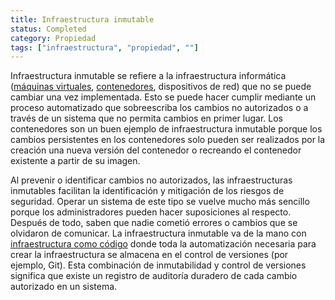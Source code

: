 ```yaml
---
title: Infraestructura inmutable
status: Completed
category: Propiedad
tags: ["infraestructura", "propiedad", ""]
---
```


Infraestructura inmutable se refiere a la infraestructura informática
([máquinas virtuales](/es/virtual-machine/), [contenedores](/es/container/), dispositivos de red)
que no se puede cambiar una vez implementada.
Esto se puede hacer cumplir mediante un proceso automatizado que sobreescriba los cambios no autorizados o
a través de un sistema que no permita cambios en primer lugar.
Los contenedores son un buen ejemplo de infraestructura inmutable
porque los cambios persistentes en los contenedores solo pueden ser realizados por
la creación una nueva versión del contenedor o recreando el contenedor existente a partir de su imagen.

Al prevenir o identificar cambios no autorizados,
las infraestructuras inmutables facilitan la identificación y mitigación de los riesgos de seguridad.
Operar un sistema de este tipo se vuelve mucho más sencillo
porque los administradores pueden hacer suposiciones al respecto.
Después de todo, saben que nadie cometió errores o cambios que se olvidaron de comunicar.
La infraestructura inmutable va de la mano con [infraestructura como código](/es/infraestructura-as-code/)
donde toda la automatización necesaria para crear la infraestructura se almacena en el control de versiones (por ejemplo, Git).
Esta combinación de inmutabilidad y control de versiones significa que
existe un registro de auditoría duradero de cada cambio autorizado en un sistema.
